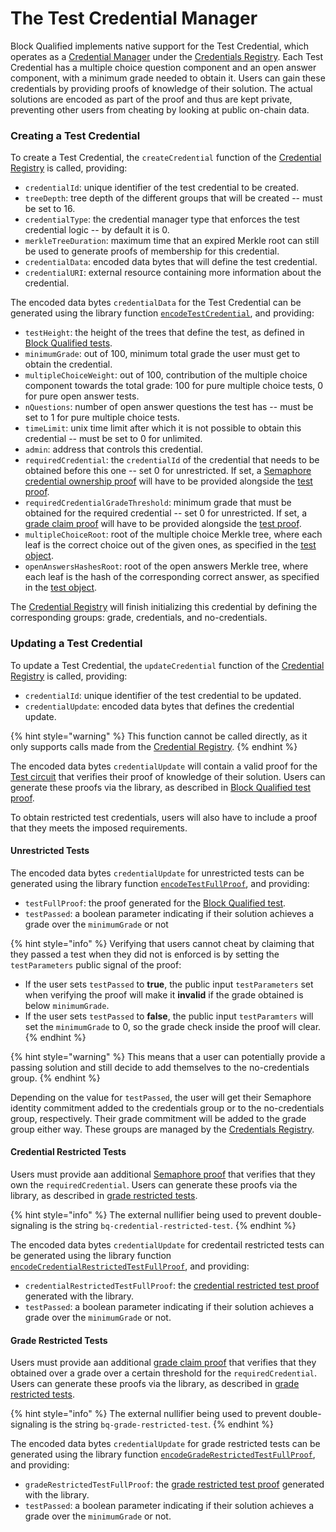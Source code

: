 # The Test Credential Manager
Block Qualified implements native support for the Test Credential, which operates as a [Credential Manager](./credential-managers.md) under the [Credentials Registry](./credential-registry.md). Each Test Credential has a multiple choice question component and an open answer component, with a minimum grade needed to obtain it. Users can gain these credentials by providing proofs of knowledge of their solution. The actual solutions are encoded as part of the proof and thus are kept private, preventing other users from cheating by looking at public on-chain data.

### Creating a Test Credential
To create a Test Credential, the `createCredential` function of the [Credential Registry](./credential-registry.md) is called, providing:
- `credentialId`: unique identifier of the test credential to be created.
- `treeDepth`: tree depth of the different groups that will be created -- must be set to 16.
- `credentialType`: the credential manager type that enforces the test credential logic -- by default it is 0.
- `merkleTreeDuration`: maximum time that an expired Merkle root can still be used to generate proofs of membership for this credential.
- `credentialData`: encoded data bytes that will define the test credential.
- `credentialURI`: external resource containing more information about the credential.

The encoded data bytes `credentialData` for the Test Credential can be generated using the library function [`encodeTestCredential`](../../packages/lib/src/helpers/encodeInputs.ts), and providing:
- `testHeight`: the height of the trees that define the test, as defined in [Block Qualified tests](./block-qualified-tests.md).
- `minimumGrade`: out of 100, minimum total grade the user must get to obtain the credential.
- `multipleChoiceWeight`: out of 100, contribution of the multiple choice component towards the total grade: 100 for pure multiple choice tests, 0 for pure open answer tests.
- `nQuestions`: number of open answer questions the test has -- must be set to 1 for pure multiple choice tests.
- `timeLimit`: unix time limit after which it is not possible to obtain this credential -- must be set to 0 for unlimited.
- `admin`: address that controls this credential.
- `requiredCredential`: the `credentialId` of the credential that needs to be obtained before this one -- set 0 for unrestricted. If set, a [Semaphore credential ownership proof](https://semaphore.appliedzkp.org/docs/guides/proofs) will have to be provided alongside the [test proof](./circuits.md#the-test-circuit).
- `requiredCredentialGradeThreshold`: minimum grade that must be obtained for the required credential -- set 0 for unrestricted. If set, a [grade claim proof](./circuits.md#the-grade-claim-circuit) will have to be provided alongside the [test proof](./circuits.md#the-test-circuit).
- `multipleChoiceRoot`: root of the multiple choice Merkle tree, where each leaf is the correct choice out of the given ones, as specified in the [test object](./block-qualified-tests.md).
- `openAnswersHashesRoot`: root of the open answers Merkle tree, where each leaf is the hash of the corresponding correct answer, as specified in the [test object](./block-qualified-tests.md).

The [Credential Registry](./credential-registry.md) will finish initializing this credential by defining the corresponding groups: grade, credentials, and no-credentials.

### Updating a Test Credential
To update a Test Credential, the `updateCredential` function of the [Credential Registry](./credential-registry.md) is called, providing:
- `credentialId`: unique identifier of the test credential to be updated.
- `credentialUpdate`: encoded data bytes that defines the credential update.

{% hint style="warning" %}
This function cannot be called directly, as it only supports calls made from the [Credential Registry](./credential-registry.md).
{% endhint %}

The encoded data bytes `credentialUpdate` will contain a valid proof for the [Test circuit](circuits.md#the-test-circuit) that verifies their proof of knowledge of their solution. Users can generate these proofs via the library, as described in [Block Qualified test proof](../guides/proofs/bq-test-proof.md).

To obtain restricted test credentials, users will also have to include a proof that they meets the imposed requirements.

#### Unrestricted Tests
The encoded data bytes `credentialUpdate` for unrestricted tests can be generated using the library function [`encodeTestFullProof`](../../packages/lib/src/helpers/encodeInputs.ts), and providing:
- `testFullProof`: the proof generated for the [Block Qualified test](../guides/proofs/bq-test-proof.md).
- `testPassed`: a boolean parameter indicating if their solution achieves a grade over the `minimumGrade` or not

{% hint style="info" %}
Verifying that users cannot cheat by claiming that they passed a test when they did not is enforced is by setting the `testParameters` public signal of the proof: 
- If the user sets `testPassed` to **true**, the public input `testParameters` set when verifying the proof will make it **invalid** if the grade obtained is below `minimumGrade`.
- If the user sets `testPassed` to **false**, the public input `testParamters` will set the `minimumGrade` to 0, so the grade check inside the proof will clear.
{% endhint %}

{% hint style="warning" %}
This means that a user can potentially provide a passing solution and still decide to add themselves to the no-credentials group.
{% endhint %}

Depending on the value for `testPassed`, the user will get their Semaphore identity commitment added to the credentials group or to the no-credentials group, respectively. Their grade commitment will be added to the grade group either way. These groups are managed by the [Credentials Registry](./credential-registry.md).

#### Credential Restricted Tests
Users must provide aan additional [Semaphore proof](https://semaphore.appliedzkp.org/docs/guides/proofs) that verifies that they own the `requiredCredential`. Users can generate these proofs via the library, as described in [grade restricted tests](../guides/proofs/bq-restricted-test-proof.md#credential-restricted-tests).

{% hint style="info" %}
The external nullifier being used to prevent double-signaling is the string `bq-credential-restricted-test`.
{% endhint %}

The encoded data bytes `credentialUpdate` for credentail restricted tests can be generated using the library function [`encodeCredentialRestrictedTestFullProof`](../../packages/lib/src/helpers/encodeInputs.ts), and providing:
- `credentialRestrictedTestFullProof`: the [credential restricted test proof](../guides/proofs/bq-restricted-test-proof.md#credential-restricted-tests) generated with the library.
- `testPassed`: a boolean parameter indicating if their solution achieves a grade over the `minimumGrade` or not.

#### Grade Restricted Tests
Users must provide aan additional [grade claim proof](circuits.md#the-grade-claim-circuit) that verifies that they obtained over a grade over a certain threshold for the `requiredCredential`. Users can generate these proofs via the library, as described in [grade restricted tests](../guides/proofs/bq-restricted-test-proof.md#grade-restricted-tests).

{% hint style="info" %}
The external nullifier being used to prevent double-signaling is the string `bq-grade-restricted-test`.
{% endhint %}

The encoded data bytes `credentialUpdate` for grade restricted tests can be generated using the library function [`encodeGradeRestrictedTestFullProof`](../../packages/lib/src/helpers/encodeInputs.ts), and providing:
- `gradeRestrictedTestFullProof`: the [grade restricted test proof](../guides/proofs/bq-restricted-test-proof.md#grade-restricted-tests) generated with the library.
- `testPassed`: a boolean parameter indicating if their solution achieves a grade over the `minimumGrade` or not.

